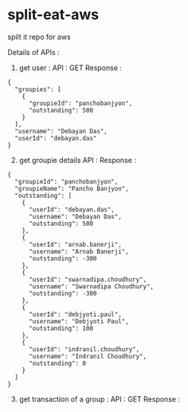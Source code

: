 # split-eat-aws
spilt it repo for aws

Details of APIs :
1. get user :
API : GET
Response :
```
{
  "groupies": [
    {
      "groupieId": "panchobanjyon",
      "outstanding": 500
    }
  ],
  "username": "Debayan Das",
  "userId": "debayan.das"
}

```

2. get groupie details
API :
Response :
```
{
  "groupieId": "panchobanjyon",
  "groupieName": "Pancho Banjyon",
  "outstanding": [
    {
      "userId": "debayan.das",
      "username": "Debayan Das",
      "outstanding": 500
    },
    {
      "userId": "arnab.banerji",
      "username": "Arnab Banerji",
      "outstanding": -300
    },
    {
      "userId": "swarnadipa.choudhury",
      "username": "Swarnadipa Choudhury",
      "outstanding": -300
    },
    {
      "userId": "debjyoti.paul",
      "username": "Debjyoti Paul",
      "outstanding": 100
    },
    {
      "userId": "indranil.choudhury",
      "username": "Indranil Choudhury",
      "outstanding": 0
    }
  ]
}
```
3. get transaction of a group :
API : GET
Response :
```

```